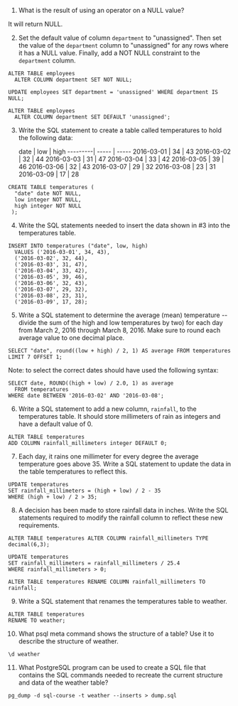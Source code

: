 1. What is the result of using an operator on a NULL value? 

It will return NULL.

2. Set the default value of column `department` to "unassigned". Then set the value of the `department` column to "unassigned" for any rows where it has a NULL value. Finally, add a NOT NULL constraint to the `department` column.
```
ALTER TABLE employees
  ALTER COLUMN department SET NOT NULL;

UPDATE employees SET department = 'unassigned' WHERE department IS NULL;

ALTER TABLE employees
  ALTER COLUMN department SET DEFAULT 'unassigned';
```

3. Write the SQL statement to create a table called temperatures to hold the following data:

    date    | low | high
 ---------| ----- | -----
 2016-03-01 | 34  | 43
 2016-03-02 | 32  | 44
 2016-03-03 | 31  | 47
 2016-03-04 | 33  | 42
 2016-03-05 | 39  | 46
 2016-03-06 | 32  | 43
 2016-03-07 | 29  | 32
 2016-03-08 | 23  | 31
 2016-03-09 | 17  | 28

```
CREATE TABLE temperatures (
  "date" date NOT NULL,
  low integer NOT NULL,
  high integer NOT NULL
 );
```
4. Write the SQL statements needed to insert the data shown in #3 into the temperatures table.

```
INSERT INTO temperatures ("date", low, high)
  VALUES ('2016-03-01', 34, 43),
  ('2016-03-02', 32, 44), 
  ('2016-03-03', 31, 47),
  ('2016-03-04', 33, 42),
  ('2016-03-05', 39, 46),
  ('2016-03-06', 32, 43),
  ('2016-03-07', 29, 32),
  ('2016-03-08', 23, 31),
  ('2016-03-09', 17, 28);
```

5. Write a SQL statement to determine the average (mean) temperature -- divide the sum of the high and low temperatures by two) for each day from March 2, 2016 through March 8, 2016. Make sure to round each average value to one decimal place.

```
SELECT "date", round((low + high) / 2, 1) AS average FROM temperatures LIMIT 7 OFFSET 1;
```

Note: to select the correct dates should have used the following syntax:
```
SELECT date, ROUND((high + low) / 2.0, 1) as average
  FROM temperatures
WHERE date BETWEEN '2016-03-02' AND '2016-03-08';
```

6. Write a SQL statement to add a new column, `rainfall`, to the temperatures table. It should store millimeters of rain as integers and have a default value of 0.

```
ALTER TABLE temperatures
ADD COLUMN rainfall_millimeters integer DEFAULT 0;
```

7. Each day, it rains one millimeter for every degree the average temperature goes above 35. Write a SQL statement to update the data in the table temperatures to reflect this.

```
UPDATE temperatures 
SET rainfall_millimeters = (high + low) / 2 - 35
WHERE (high + low) / 2 > 35;
```

8. A decision has been made to store rainfall data in inches. Write the SQL statements required to modify the rainfall column to reflect these new requirements.

```
ALTER TABLE temperatures ALTER COLUMN rainfall_millimeters TYPE decimal(6,3);

UPDATE temperatures
SET rainfall_millimeters = rainfall_millimeters / 25.4
WHERE rainfall_millimeters > 0;

ALTER TABLE temperatures RENAME COLUMN rainfall_millimeters TO rainfall;
```

9. Write a SQL statement that renames the temperatures table to weather.

```
ALTER TABLE temperatures
RENAME TO weather;
```

10. What psql meta command shows the structure of a table? Use it to describe the structure of weather.

```
\d weather
```

11. What PostgreSQL program can be used to create a SQL file that contains the SQL commands needed to recreate the current structure and data of the weather table?

```
pg_dump -d sql-course -t weather --inserts > dump.sql
```
